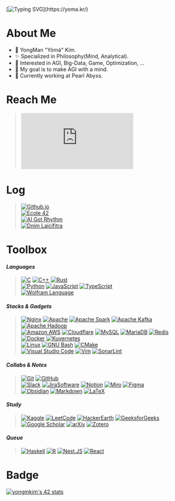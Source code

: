 
[![Typing SVG](https://readme-typing-svg.herokuapp.com?font=Fira&weight=500&size=42&duration=2468&pause=4000&width=600&height=70&lines=Hello%2C+Again!+I'm+Y%C3%B2m%C3%A1.)](https://yoma.kr/)
# About Me

* 👋 YongMan "Yòmá" Kim.
* ✨ Specialized in Philosophy(Mind, Analytical).
* 📖 Interested in AGI, Big-Data, Game, Optimization, ...
* 🏁 My goal is to make AGI with a mind.
* 💼 Currently working at Pearl Abyss.

# Reach Me

> [![Gmail Badge](https://img.shields.io/badge/|_Mail_|-_codeyoma@gmail.com-222222?style=flat-square&logo=gmail&logoColor=white&labelColor=EA4335&link=mailto:codeyoma@gmail.com)](mailto:codeyoma@gmail.com)

 <!-- [![Gmail Badge](https://img.shields.io/badge/|_Mail_|-_codeyoma@gmail.com-4285F4?style=flat-square&logo=gmail&logoColor=white&labelColor=EA4335&link=mailto:codeyoma@gmail.com)](mailto:codeyoma@gmail.com)
[![Github.io](https://img.shields.io/badge/|_Blog_|-_yoma.kr-34A853?style=flat-square&logo=GoogleHome&labelColor=FBBC05&logoColor=white)](https://yoma.kr)

-->
 
# Log

> [![Github.io](https://img.shields.io/badge/|_Blog_|-_yoma.kr-222222?style=flat-square&logo=GoogleHome&labelColor=FBBC05&logoColor=white)](https://yoma.kr) <br>
[![Ecole 42](https://img.shields.io/badge/|_École_|-_Yòmá's_42_Log_-222222?style=flat-square&logo=42&labelColor=33BABC&logoColor=white&link=github.com/ecole42-yoma)](https://github.com/ecole42-yoma) <br>
[![AI Got Rhythm](https://img.shields.io/badge/|_Algorithm_|-_AI%20_Got%20_Rhythm-222222?style=flat-square&logo=TheAlgorithms&labelColor=5468FF&logoColor=white&link=aigotrhythm.kr)](https://aigotrhythm.kr) <br> 
[![Dnim Laicifitra](https://img.shields.io/badge/|_AI_|-_Dnim%20_L'aicifitra-222222?style=flat-square&logo=OpenAI&labelColor=412991&logoColor=white&link=github.com/Dnim-Laicifitra)](https://github.com/Dnim-Laicifitra)

<!--
[![Github.io](https://img.shields.io/badge/|_Algorithm_|-_AI_Got_Rhythm-00BCB4?style=for-the-badge&logo=TheAlgorithms&labelColor=222222&logoColor=white&link=aigotrhythm.kr)](https://aigotrhythm.kr)

[![Github.io](https://img.shields.io/badge/|_AI_|-_Dnim_L'aicifitra-412991?style=for-the-badge&logo=OpenAI&labelColor=222222&logoColor=white&link=github.com/Dnim-Laicifitra)](https://github.com/Dnim-Laicifitra)
-->

# Toolbox

#### *Languages*
> [![C](https://img.shields.io/badge/C-222?&logo=c&logoColor=#A8B9CC)](https://en.wikipedia.org/wiki/C_(programming_language)) [![C++](https://img.shields.io/badge/C++-222?&logo=c%2B%2B&logoColor=00599C)](https://en.wikipedia.org/wiki/C%2B%2B) [![Rust](https://img.shields.io/badge/Rust-222?&logo=rust&labelColor=000000)](https://www.rust-lang.org/) <br>
[![Python](https://img.shields.io/badge/Python-222?&logo=Python&logoColor=3776AB)](https://www.python.org/) [![JavaScript](https://img.shields.io/badge/JavaScript-222?&logo=Javascript)](https://www.javascript.com/) [![TypeScript](https://img.shields.io/badge/TypeScript-222?&logo=Typescript)](https://www.typescriptlang.org/) <br>
[![Wolfram Language](https://img.shields.io/badge/Wolfram_Language-222?&logo=wolfram-language&logoColor=DD1100)](https://www.wolfram.com/language/)

#### *Stacks & Gadgets*
> [![Nginx](https://img.shields.io/badge/Nginx-222?&logo=nginx&logoColor=009639)](https://www.nginx.com/) [![Apache](https://img.shields.io/badge/Apache-222?&logo=apache&logoColor=D22128)](https://httpd.apache.org/) [![Apache Spark](https://img.shields.io/badge/Apache_Spark-222?&logo=apache-spark&logoColor=E25A1C)](https://spark.apache.org/) [![Apache Kafka](https://img.shields.io/badge/Apache_Kafka-222?&logo=apache-kafka&labelColor=231F20)](https://kafka.apache.org/) [![Apache Hadoop](https://img.shields.io/badge/Apache_Hadoop-222?&logo=apache-hadoop&logoColor=66CCFF)](https://hadoop.apache.org/) <br>
> [![Amazon AWS](https://img.shields.io/badge/Amazon_AWS-222?&logo=amazonaws&logoColor=FF9900)](https://aws.amazon.com/) [![Cloudflare](https://img.shields.io/badge/Cloudflare-222?&logo=cloudflare&logoColor=F38020)](https://www.cloudflare.com/)
> [![MySQL](https://img.shields.io/badge/MySQL-222?&logo=MySQL)](https://www.mysql.com/) [![MariaDB](https://img.shields.io/badge/MariaDB-222?&logo=mariadb&labelColor=003545)](https://mariadb.org/) [![Redis](https://img.shields.io/badge/Redis-222?&logo=redis&logoColor=DC382D)](https://redis.io/) <br>
> [![Docker](https://img.shields.io/badge/Docker-222?&logo=docker&logoColor=2496ED)](https://www.docker.com/) [![Kuvernetes](https://img.shields.io/badge/Kubernetes-222?&logo=kubernetes)](https://kubernetes.io/) <br>
> [![Linux](https://img.shields.io/badge/Linux-222?&logo=linux)](https://kernel.org/) [![GNU Bash](https://img.shields.io/badge/GNU_Bash-222?&logo=GNUBash&logoColor=4EAA25)](https://www.gnu.org/software/bash/) [![CMake](https://img.shields.io/badge/CMake-222?&logo=CMake&logoColor=064F8C)](https://cmake.org/) <br>
> [![Visual Studio Code](https://img.shields.io/badge/Visual_Studio_Code-222?&logo=visual-studio-code&logoColor=007ACC)](https://code.visualstudio.com/) [![Vim](https://img.shields.io/badge/Vim-222?&logo=vim&logoColor=019733)](https://www.vim.org/) [![SonarLint](https://img.shields.io/badge/SonarLint-222?&logo=sonarlint&logoColor=CB2029)](https://www.sonarsource.com/products/sonarlint/)

#### *Collabs & Notes*
> [![Git](https://img.shields.io/badge/Git-222?&logo=git)](https://git-scm.com/) [![GitHub](https://img.shields.io/badge/GitHub-222?&logo=github&labelColor=181717)](https://github.com/) <br>
> [![Slack](https://img.shields.io/badge/Slack-222?&logo=slack&labelColor=4A154B)](https://slack.com/) [![JiraSoftware](https://img.shields.io/badge/JiraSoftware-222?&logo=JiraSoftware&logoColor=0052CC)](https://www.atlassian.com/) [![Notion](https://img.shields.io/badge/Notion-222?&logo=notion&labelColor=000000)](https://www.notion.so/) [![Miro](https://img.shields.io/badge/Miro-222?&logo=miro&labelColor=050038)](https://miro.com/) [![Figma](https://img.shields.io/badge/Figma-222?&logo=figma)](https://figma.com/) <br>
> [![Obsidian](https://img.shields.io/badge/Obsidian-222?&logo=obsidian&logoColor=483699)](https://obsidian.md/)  [![Markdown](https://img.shields.io/badge/Markdown-222?&logo=markdown&labelColor=000000)](https://daringfireball.net/projects/markdown/) [![LaTeX](https://img.shields.io/badge/Latex-222?&logo=latex&logoColor=008080)](https://www.latex-project.org/)
<!--
[![Microsoft Office](https://img.shields.io/badge/Microsoft_Office-222?&logo=microsoft-office&logoColor=D83B01)](https://www.microsoft.com/en-us/microsoft-365)
[![Deepnote](https://img.shields.io/badge/Deepnote-222?&logo=deepnote&logoColor=3793EF)](https://deepnote.com/)
-->

#### *Study*
> [![Kaggle](https://img.shields.io/badge/Kaggle-222?&logo=kaggle)](https://www.kaggle.com/) [![LeetCode](https://img.shields.io/badge/LeetCode-222?&logo=leetcode)](https://leetcode.com/) [![HackerEarth](https://img.shields.io/badge/HackerEarth-222?&logo=hackerearth&labelColor=2C3454)](https://www.hackerearth.com/) [![GeeksforGeeks](https://img.shields.io/badge/GeeksforGeeks-222?&logo=GeeksforGeeks&logoColor=2F8D46)](https://www.geeksforgeeks.org/) <br>
> [![Google Scholar](https://img.shields.io/badge/Google_Scholar-222?&logo=google-scholar)](https://scholar.google.com/) [![arXiv](https://img.shields.io/badge/arXiv-222?&logo=arxiv&logoColor=B31B1B)](https://arxiv.org/) [![Zotero](https://img.shields.io/badge/Zotero-222?&logo=zotero&logoColor=CC2936)](https://www.zotero.org/)

#### *Queue*
> [![Haskell](https://img.shields.io/badge/Haskell-222?&logo=haskell&labelColor=5D4F85)](https://www.haskell.org/) [![R](https://img.shields.io/badge/R-222?&logo=r&logoColor=276DC3)](https://www.r-project.org/) [![Nest.JS](https://img.shields.io/badge/Nest.js-222?&logo=NestJs&logoColor=E0234E)](https://nestjs.com/) [![React](https://img.shields.io/badge/React-222?&logo=React)](https://react.dev/)

<!--
[![Socket.io](https://img.shields.io/badge/Socket.io-222?&logo=Socket.io&labelColor=010101)](https://socket.io/)
[![Elixir](https://img.shields.io/badge/Elixir-222?&logo=elixir&labelColor=4B275F)](https://elixir-lang.org/)
![PyTorch](https://img.shields.io/badge/pytorch-EE4C2C?&logo=pytorch)
![TensorFlow](https://img.shields.io/badge/tensorflow-FF6F00?&logo=tensorflow)
![Keras](https://img.shields.io/badge/keras-D00000?&logo=keras)
![SciPy](https://img.shields.io/badge/scipy-8CAAE6?&logo=scipy)
![SymPy](https://img.shields.io/badge/sympy-3B5526?&logo=sympy)
[![Selenium](https://img.shields.io/badge/selenium-222?&logo=selenium)](https://www.selenium.dev/) 
[![NumPy](https://img.shields.io/badge/numpy-222?&logo=numpy&labelColor=013243)](https://numpy.org/)
[![Pandas](https://img.shields.io/badge/pandas-222?&logo=pandas&labelColor=150458)](https://pandas.pydata.org/) <br>
-->


# Badge

<!--
[![yongmkim's 42 stats](https://badge42.vercel.app/api/v2/cl38txogk004909l100cr3o0d/stats?cursusId=21&coalitionId=86)](https://github.com/ecole42-yoma)
-->
[![yongmkim's 42 stats](https://badge.mediaplus.ma/darkblue/yongmkim?1337Badge=off&UM6P=off)](https://github.com/ecole42-yoma)

<!--
| [![Yoma's LeetCode stats](https://leetcode-stats-six.vercel.app/?username=yomadayo&theme=dark)](https://leetcode.com/yomadayo/) | [![Yoma's Solved.ac profile](http://mazassumnida.wtf/api/v2/generate_badge?boj=hiatus4322)](https://solved.ac/profile/hiatus4322) | [![yongmkim's 42 stats](https://badge.mediaplus.ma/darkblue/yongmkim?1337Badge=off&UM6P=off)](https://github.com/ecole42-yoma) |
|:---:|:---:|:---:|
-->

<br>
